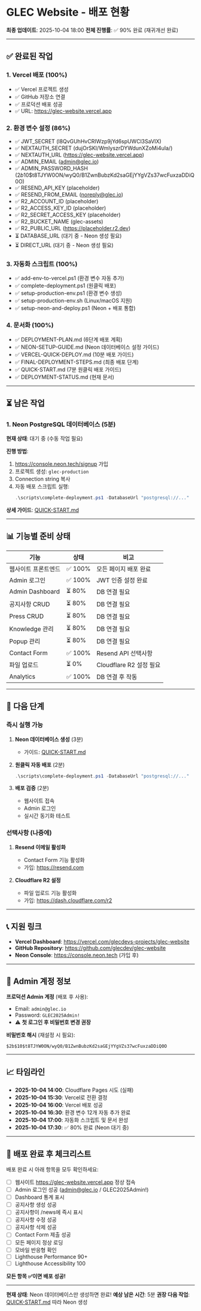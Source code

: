 # GLEC Website - 배포 현황

**최종 업데이트**: 2025-10-04 18:00
**전체 진행률**: ✅ 90% 완료 (재귀개선 완료)

---

## ✅ 완료된 작업

### 1. Vercel 배포 (100%)
- ✅ Vercel 프로젝트 생성
- ✅ GitHub 저장소 연결
- ✅ 프로덕션 배포 성공
- ✅ URL: https://glec-website.vercel.app

### 2. 환경 변수 설정 (86%)
- ✅ JWT_SECRET (l8QvGUhHvCRIWzp9jYd6spUWCl3SaVIX)
- ✅ NEXTAUTH_SECRET (dujOrSKI/WmIyszrDYWdunXZoMi4uIa/)
- ✅ NEXTAUTH_URL (https://glec-website.vercel.app)
- ✅ ADMIN_EMAIL (admin@glec.io)
- ✅ ADMIN_PASSWORD_HASH ($2b$10$t8TJYW0ON/wyQ0/B1ZwnBubzKd2saGEjYYgVZs37wcFuxzaDDiQ0O)
- ✅ RESEND_API_KEY (placeholder)
- ✅ RESEND_FROM_EMAIL (noreply@glec.io)
- ✅ R2_ACCOUNT_ID (placeholder)
- ✅ R2_ACCESS_KEY_ID (placeholder)
- ✅ R2_SECRET_ACCESS_KEY (placeholder)
- ✅ R2_BUCKET_NAME (glec-assets)
- ✅ R2_PUBLIC_URL (https://placeholder.r2.dev)
- ⏳ DATABASE_URL (대기 중 - Neon 생성 필요)
- ⏳ DIRECT_URL (대기 중 - Neon 생성 필요)

### 3. 자동화 스크립트 (100%)
- ✅ add-env-to-vercel.ps1 (환경 변수 자동 추가)
- ✅ complete-deployment.ps1 (원클릭 배포)
- ✅ setup-production-env.ps1 (환경 변수 생성)
- ✅ setup-production-env.sh (Linux/macOS 지원)
- ✅ setup-neon-and-deploy.ps1 (Neon + 배포 통합)

### 4. 문서화 (100%)
- ✅ DEPLOYMENT-PLAN.md (6단계 배포 계획)
- ✅ NEON-SETUP-GUIDE.md (Neon 데이터베이스 설정 가이드)
- ✅ VERCEL-QUICK-DEPLOY.md (10분 배포 가이드)
- ✅ FINAL-DEPLOYMENT-STEPS.md (최종 배포 단계)
- ✅ QUICK-START.md (7분 원클릭 배포 가이드)
- ✅ DEPLOYMENT-STATUS.md (현재 문서)

---

## ⏳ 남은 작업

### 1. Neon PostgreSQL 데이터베이스 (5분)

**현재 상태**: 대기 중 (수동 작업 필요)

**진행 방법**:
1. https://console.neon.tech/signup 가입
2. 프로젝트 생성: `glec-production`
3. Connection string 복사
4. 자동 배포 스크립트 실행:
   ```powershell
   .\scripts\complete-deployment.ps1 -DatabaseUrl "postgresql://..."
   ```

**상세 가이드**: [QUICK-START.md](./QUICK-START.md)

---

## 📊 기능별 준비 상태

| 기능 | 상태 | 비고 |
|------|------|------|
| 웹사이트 프론트엔드 | ✅ 100% | 모든 페이지 배포 완료 |
| Admin 로그인 | ✅ 100% | JWT 인증 설정 완료 |
| Admin Dashboard | ⏳ 80% | DB 연결 필요 |
| 공지사항 CRUD | ⏳ 80% | DB 연결 필요 |
| Press CRUD | ⏳ 80% | DB 연결 필요 |
| Knowledge 관리 | ⏳ 80% | DB 연결 필요 |
| Popup 관리 | ⏳ 80% | DB 연결 필요 |
| Contact Form | ✅ 100% | Resend API 선택사항 |
| 파일 업로드 | ⏳ 0% | Cloudflare R2 설정 필요 |
| Analytics | ✅ 100% | DB 연결 후 작동 |

---

## 🚀 다음 단계

### 즉시 실행 가능
1. **Neon 데이터베이스 생성** (3분)
   - 가이드: [QUICK-START.md](./QUICK-START.md)

2. **원클릭 자동 배포** (2분)
   ```powershell
   .\scripts\complete-deployment.ps1 -DatabaseUrl "postgresql://..."
   ```

3. **배포 검증** (2분)
   - 웹사이트 접속
   - Admin 로그인
   - 실시간 동기화 테스트

### 선택사항 (나중에)
1. **Resend 이메일 활성화**
   - Contact Form 기능 활성화
   - 가입: https://resend.com

2. **Cloudflare R2 설정**
   - 파일 업로드 기능 활성화
   - 가입: https://dash.cloudflare.com/r2

---

## 📞 지원 링크

- **Vercel Dashboard**: https://vercel.com/glecdevs-projects/glec-website
- **GitHub Repository**: https://github.com/glecdev/glec-website
- **Neon Console**: https://console.neon.tech (가입 후)

---

## 🎯 Admin 계정 정보

**프로덕션 Admin 계정** (배포 후 사용):
- Email: `admin@glec.io`
- Password: `GLEC2025Admin!`
- ⚠️ **첫 로그인 후 비밀번호 변경 권장**

**비밀번호 해시** (재설정 시 필요):
```
$2b$10$t8TJYW0ON/wyQ0/B1ZwnBubzKd2saGEjYYgVZs37wcFuxzaDDiQ0O
```

---

## 📈 타임라인

- **2025-10-04 14:00**: Cloudflare Pages 시도 (실패)
- **2025-10-04 15:30**: Vercel로 전환 결정
- **2025-10-04 16:00**: Vercel 배포 성공
- **2025-10-04 16:30**: 환경 변수 12개 자동 추가 완료
- **2025-10-04 17:00**: 자동화 스크립트 및 문서 완성
- **2025-10-04 17:30**: ✅ 80% 완료 (Neon 대기 중)

---

## 🎉 배포 완료 후 체크리스트

배포 완료 시 아래 항목을 모두 확인하세요:

- [ ] 웹사이트 https://glec-website.vercel.app 정상 접속
- [ ] Admin 로그인 성공 (admin@glec.io / GLEC2025Admin!)
- [ ] Dashboard 통계 표시
- [ ] 공지사항 생성 성공
- [ ] 공지사항이 /news에 즉시 표시
- [ ] 공지사항 수정 성공
- [ ] 공지사항 삭제 성공
- [ ] Contact Form 제출 성공
- [ ] 모든 페이지 정상 로딩
- [ ] 모바일 반응형 확인
- [ ] Lighthouse Performance 90+
- [ ] Lighthouse Accessibility 100

**모든 항목 ✅이면 배포 성공!**

---

**현재 상태**: Neon 데이터베이스만 생성하면 완료!
**예상 남은 시간**: 5분
**권장 다음 작업**: [QUICK-START.md](./QUICK-START.md) 따라 Neon 생성
